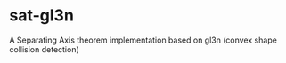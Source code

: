 # sat-gl3n

A Separating Axis theorem implementation based on gl3n (convex shape collision detection)